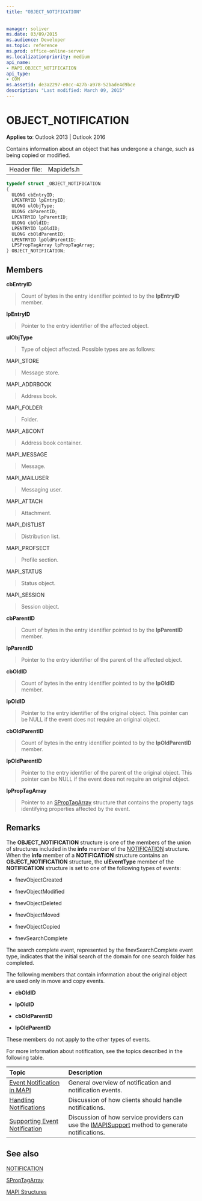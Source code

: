 ```yaml
---
title: "OBJECT_NOTIFICATION"
 
 
manager: soliver
ms.date: 03/09/2015
ms.audience: Developer
ms.topic: reference
ms.prod: office-online-server
ms.localizationpriority: medium
api_name:
- MAPI.OBJECT_NOTIFICATION
api_type:
- COM
ms.assetid: de3a2297-e0cc-427b-a978-52bade4d9bce
description: "Last modified: March 09, 2015"
---
```


# OBJECT_NOTIFICATION

  
  
**Applies to**: Outlook 2013 | Outlook 2016 
  
Contains information about an object that has undergone a change, such as being copied or modified.
  
|||
|:-----|:-----|
|Header file:  <br/> |Mapidefs.h  <br/> |
   
```cpp
typedef struct _OBJECT_NOTIFICATION
{
  ULONG cbEntryID;
  LPENTRYID lpEntryID;
  ULONG ulObjType;
  ULONG cbParentID;
  LPENTRYID lpParentID;
  ULONG cbOldID;
  LPENTRYID lpOldID;
  ULONG cbOldParentID;
  LPENTRYID lpOldParentID;
  LPSPropTagArray lpPropTagArray;
} OBJECT_NOTIFICATION;

```

## Members

 **cbEntryID**
  
> Count of bytes in the entry identifier pointed to by the **lpEntryID** member. 
    
 **lpEntryID**
  
> Pointer to the entry identifier of the affected object.
    
 **ulObjType**
  
> Type of object affected. Possible types are as follows:
    
MAPI_STORE 
  
> Message store. 
    
MAPI_ADDRBOOK 
  
> Address book. 
    
MAPI_FOLDER 
  
> Folder.
    
MAPI_ABCONT 
  
> Address book container.
    
MAPI_MESSAGE 
  
> Message.
    
MAPI_MAILUSER 
  
> Messaging user.
    
MAPI_ATTACH 
  
> Attachment.
    
MAPI_DISTLIST 
  
> Distribution list.
    
MAPI_PROFSECT 
  
> Profile section.
    
MAPI_STATUS 
  
> Status object.
    
MAPI_SESSION 
  
> Session object.
    
 **cbParentID**
  
> Count of bytes in the entry identifier pointed to by the **lpParentID** member. 
    
 **lpParentID**
  
> Pointer to the entry identifier of the parent of the affected object.
    
 **cbOldID**
  
> Count of bytes in the entry identifier pointed to by the **lpOldID** member. 
    
 **lpOldID**
  
> Pointer to the entry identifier of the original object. This pointer can be NULL if the event does not require an original object.
    
 **cbOldParentID**
  
> Count of bytes in the entry identifier pointed to by the **lpOldParentID** member. 
    
 **lpOldParentID**
  
> Pointer to the entry identifier of the parent of the original object. This pointer can be NULL if the event does not require an original object.
    
 **lpPropTagArray**
  
> Pointer to an [SPropTagArray](sproptagarray.md) structure that contains the property tags identifying properties affected by the event. 
    
## Remarks

The **OBJECT_NOTIFICATION** structure is one of the members of the union of structures included in the **info** member of the [NOTIFICATION](notification.md) structure. When the **info** member of a **NOTIFICATION** structure contains an **OBJECT_NOTIFICATION** structure, the **ulEventType** member of the **NOTIFICATION** structure is set to one of the following types of events: 
  
- fnevObjectCreated
    
- fnevObjectModified
    
- fnevObjectDeleted
    
- fnevObjectMoved
    
- fnevObjectCopied
    
- fnevSearchComplete
    
The search complete event, represented by the fnevSearchComplete event type, indicates that the initial search of the domain for one search folder has completed.
  
The following members that contain information about the original object are used only in move and copy events. 
  
- **cbOldID**
    
- **lpOldID**
    
- **cbOldParentID**
    
- **lpOldParentID**
    
These members do not apply to the other types of events.
  
For more information about notification, see the topics described in the following table.
  
|**Topic**|**Description**|
|:-----|:-----|
|[Event Notification in MAPI](event-notification-in-mapi.md) <br/> |General overview of notification and notification events.  <br/> |
|[Handling Notifications](handling-notifications.md) <br/> |Discussion of how clients should handle notifications.  <br/> |
|[Supporting Event Notification](supporting-event-notification.md) <br/> |Discussion of how service providers can use the [IMAPISupport](imapisupportiunknown.md) method to generate notifications.  <br/> |
   
## See also



[NOTIFICATION](notification.md)
  
[SPropTagArray](sproptagarray.md)


[MAPI Structures](mapi-structures.md)

